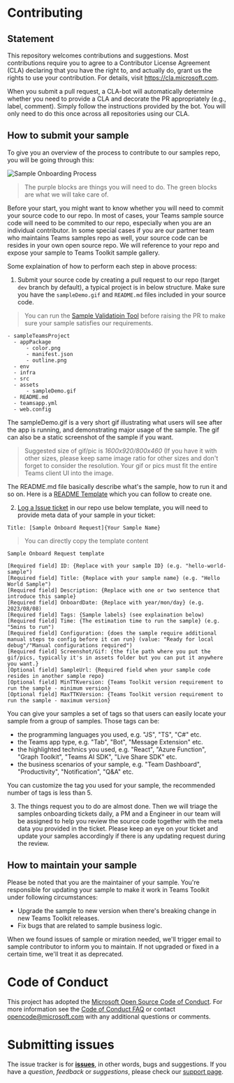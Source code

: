 # Contributing

## Statement
This repository welcomes contributions and suggestions. Most contributions require you to
agree to a Contributor License Agreement (CLA) declaring that you have the right to,
and actually do, grant us the rights to use your contribution. For details, visit
https://cla.microsoft.com.

When you submit a pull request, a CLA-bot will automatically determine whether you need
to provide a CLA and decorate the PR appropriately (e.g., label, comment). Simply follow the
instructions provided by the bot. You will only need to do this once across all repositories using our CLA.

## How to submit your sample
To give you an overview of the process to contribute to our samples repo, you will be going through this:

![Sample Onboarding Process](../assets/contributing_process.png)

> The purple blocks are things you will need to do.
> The green blocks are what we will take care of.

Before your start, you might want to know whether you will need to commit your source code to our repo. In most of cases, your Teams sample source code will need to be commited to our repo, especially when you are an individual contributor. In some special cases if you are our partner team who maintains Teams samples repo as well, your source code can be resides in your own open source repo. We will reference to your repo and expose your sample to Teams Toolkit sample gallery.

Some explaination of how to perform each step in above process:
1. Submit your source code by creating a pull request to our repo (target `dev` branch by default), a typical project is in below structure. Make sure you have the `sampleDemo.gif` and `README.md` files included in your source code. 

> You can run the [Sample Validatioin Tool](https://github.com/OfficeDev/TeamsFx-Samples/tree/dev/validation-tool) before raising the PR to make sure your sample satisfies our requirements.

```
- sampleTeamsProject
  - appPackage 
      - color.png
      - manifest.json
      - outline.png 
  - env 
  - infra
  - src 
  - assets
      - sampleDemo.gif
  - README.md
  - teamsapp.yml 
  - web.config 
```
The sampleDemo.gif is a very short gif illustrating what users will see after the app is running, and demonstrating major usage of the sample. The gif can also be a static screenshot of the sample if you want.
> Suggested size of gif/pic is *1600x920/800x460* (If you have it with other sizes, please keep same image ratio for other sizes and don't forget to consider the resolution. Your gif or pics must fit the entire Teams client UI into the image.

The README.md file basically describe what's the sample, how to run it and so on. Here is a [README Template](https://github.com/OfficeDev/TeamsFx-Samples/blob/zhany-readme-template/README_template.md) which you can follow to create one.

2. [Log a Issue ticket](https://github.com/OfficeDev/TeamsFx-Samples/issues/new) in our repo use below template, you will need to provide meta data of your sample in your ticket:
```
Title: [Sample Onboard Request]{Your Sample Name}
```
> You can directly copy the template content
```
Sample Onboard Request template

[Required field] ID: {Replace with your sample ID} (e.g. "hello-world-sample")
[Required field] Title: {Replace with your sample name} (e.g. "Hello World Sample")
[Required field] Description: {Replace with one or two sentence that introduce this sample}
[Required field] OnboardDate: {Replace with year/mon/day} (e.g. 2023/08/08)
[Required field] Tags: {Sample labels} (see explaination below)
[Required field] Time: {The estimation time to run the sample} (e.g. "5mins to run")
[Required field] Configuration: {does the sample require additional manual steps to config before it can run} (value: "Ready for local debug"/"Manual configurations required")
[Required field] Screenshot/Gif: {the file path where you put the gif/pics, typically it's in assets folder but you can put it anywhere you want.}
[Optional field] SampleUrl: {Required field when your sample code resides in another sample repo}
[Optional field] MinTTKversion: {Teams Toolkit version requirement to run the sample - minimum version}
[Optional field] MaxTTKVersion: {Teams Toolkit version requirement to run the sample - maximum version}
```
You can give your samples a set of tags so that users can easily locate your sample from a group of samples. Those tags can be:
 - the programming languages you used, e.g. "JS", "TS", "C#" etc.
 - the Teams app type, e.g. "Tab", "Bot", "Message Extension" etc.
 - the highlighted technics you used, e.g. "React", "Azure Function", "Graph Toolkit", "Teams AI SDK", "Live Share SDK" etc.
 - the business scenarios of your sample, e.g. "Team Dashboard", "Productivity", "Notification", "Q&A" etc.

You can customize the tag you used for your sample, the recommended number of tags is less than 5.

3. The things request you to do are almost done. Then we will triage the samples onboarding tickets daily, a PM and a Engineer in our team will be assigned to help you review the source code together with the meta data you provided in the ticket. Please keep an eye on your ticket and update your samples accordingly if there is any updating request during the review.

## How to maintain your sample

Please be noted that you are the maintainer of your sample. You're responsible for updating your sample to make it work in Teams Toolkit under following circumstances:

- Upgrade the sample to new version when there's breaking change in new Teams Toolkit releases.
- Fix bugs that are related to sample business logic.

When we found issues of sample or miration needed, we'll trigger email to sample contributor to inform you to maintain. If not upgraded or fixed in a certain time, we'll treat it as deprecated.
   
# Code of Conduct

This project has adopted the [Microsoft Open Source Code of Conduct](https://opensource.microsoft.com/codeofconduct/).
For more information see the [Code of Conduct FAQ](https://opensource.microsoft.com/codeofconduct/faq/)
or contact [opencode@microsoft.com](mailto:opencode@microsoft.com) with any additional questions or comments.

# Submitting issues

The issue tracker is for **[issues](https://github.com/OfficeDev/TeamsFx-Samples/issues)**, in other words, bugs and suggestions.
If you have a *question*, *feedback* or *suggestions*, please check our [support page](https://docs.microsoft.com/microsoftteams/platform/feedback).
